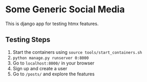# Some Generic Social Media

This is django app for testing htmx features.

## Testing Steps

1. Start the containers using `source tools/start_containers.sh`
2. `python manage.py runserver 0:8000`
3. Go to `localhost:8000/` in your browser
4. Sign up and create a user
5. Go to `/posts/` and explore the features